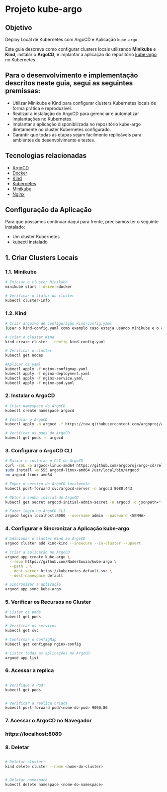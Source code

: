 # Projeto kube-argo

## Objetivo

Deploy Local de Kubernetes com ArgoCD e Aplicação `kube-argo`

Este guia descreve como configurar clusters locais utilizando **Minikube** e **Kind**, instalar o **ArgoCD**, e implantar a aplicação do repositório [kube-argo](https://github.com/NaderSouza/kube-argo) no Kubernetes.

## Para o desenvolvimento e implementação descritos neste guia, segui as seguintes premissas:

- Utilizar Minikube e Kind para configurar clusters Kubernetes locais de forma prática e reproduzível.
- Realizar a instalação do ArgoCD para gerenciar e automatizar implantações no Kubernetes.
- Implantar a aplicação disponibilizada no repositório kube-argo diretamente no cluster Kubernetes configurado.
- Garantir que todas as etapas sejam facilmente replicáveis para ambientes de desenvolvimento e testes.

## Tecnologias relacionadas

- [ArgoCD](https://argo-cd.readthedocs.io/)
- [Docker](https://www.docker.com/)
- [Kind](https://kind.sigs.k8s.io/)
- [Kubernetes](https://kubernetes.io/)
- [Minikube](https://minikube.sigs.k8s.io/docs/)
- [Nginx](https://nginx.org/)

## Configuração da Aplicação

Para que possamos continuar daqui para frente, precisamos ter o seguinte instalado:

- Um cluster Kubernetes
- kubectl instalado

## 1. Criar Clusters Locais

### 1.1. Minikube

```bash
# Iniciar o cluster Minikube
minikube start --driver=docker

# Verificar o status do cluster
kubectl cluster-info

```

### 1.2. Kind

```bash
# Criar arquivo de configuração kind-config.yaml
(Usar o kind-config.yaml como exemplo caso esteja usando minikube e o cluster localmente)

# Criar o cluster Kind
kind create cluster --config kind-config.yaml

# Verificar o cluster
kubectl get nodes

#Aplicar os yaml
kubectl apply -f nginx-configmap.yaml
kubectl apply -f nginx-deployment.yaml
kubectl apply -f nginx-service.yaml
kubectl apply -f nginx-pod.yaml
```

### 2. Instalar o ArgoCD

```bash
# Criar namespace do ArgoCD
kubectl create namespace argocd

# Instalar o ArgoCD
kubectl apply -n argocd -f https://raw.githubusercontent.com/argoproj/argo-cd/stable/manifests/install.yaml

# Verificar os pods do ArgoCD
kubectl get pods -n argocd
```

### 3. Configurar o ArgoCD CLI

```bash
# Baixar e instalar o CLI do ArgoCD
curl -sSL -o argocd-linux-amd64 https://github.com/argoproj/argo-cd/releases/latest/download/argocd-linux-amd64
sudo install -m 555 argocd-linux-amd64 /usr/local/bin/argocd
rm argocd-linux-amd64

# Expor o serviço do ArgoCD localmente
kubectl port-forward svc/argocd-server -n argocd 8080:443

# Obter a senha inicial do ArgoCD
kubectl get secret argocd-initial-admin-secret -n argocd -o jsonpath="{.data.password}" | base64 -d

# Fazer login no ArgoCD CLI
argocd login localhost:8080 --username admin --password <SENHA>

```

### 4. Configurar e Sincronizar a Aplicação kube-argo

```bash
# Adicionar o cluster Kind ao ArgoCD
argocd cluster add kind-kind --insecure --in-cluster --upsert

# Criar a aplicação no ArgoCD
argocd app create kube-argo \
  --repo https://github.com/NaderSouza/kube-argo \
  --path . \
  --dest-server https://kubernetes.default.svc \
  --dest-namespace default

# Sincronizar a aplicação
argocd app sync kube-argo
```

### 5. Verificar os Recursos no Cluster

```bash
# Listar os pods
kubectl get pods

# Verificar os serviços
kubectl get svc

# Confirmar o ConfigMap
kubectl get configmap nginx-config

# Listar todas as aplicações no ArgoCD
argocd app list


```

### 6. Acessar a replica

```bash

# Verifique o Pod:
kubectl get pods


# Verificar a replica criada
kubectl port-forward pod/<nome-do-pod> 9090:80

```

### 7. Acessar o ArgoCD no Navegador

### https://localhost:8080

### 8. Deletar

```bash

# Deletar cluster:
kind delete cluster --name <nome-do-cluster>


# Deletar namespace
kubectl delete namespace <nome-do-namespace>

```
